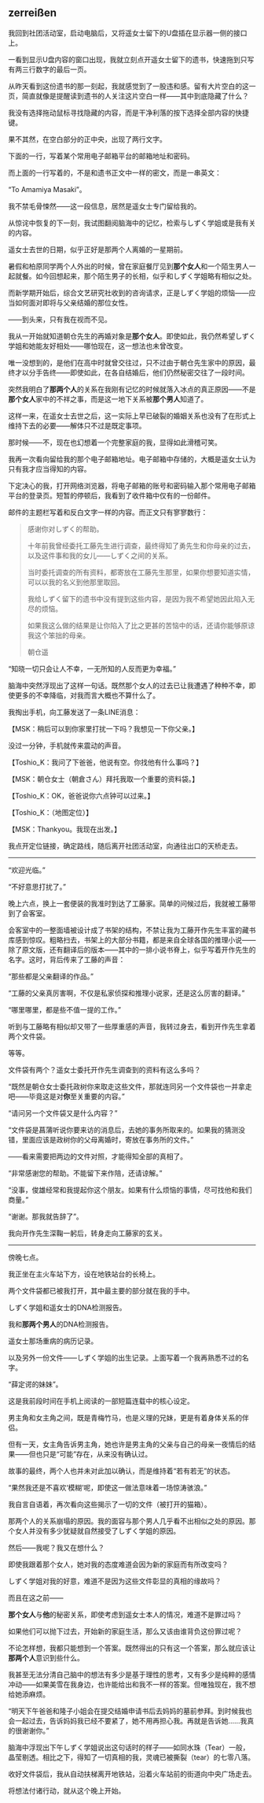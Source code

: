 ## zerreißen

我回到社团活动室，启动电脑后，又将遥女士留下的U盘插在显示器一侧的接口上。

一看到显示U盘内容的窗口出现，我就立刻点开遥女士留下的遗书，快速拖到只写有两三行数字的最后一页。

从昨天看到这份遗书的那一刻起，我就感觉到了一股违和感。留有大片空白的这一页，简直就像是提醒读到遗书的人关注这片空白一样——其中到底隐藏了什么？

我没有选择拖动鼠标寻找隐藏的内容，而是干净利落的按下选择全部内容的快捷键。

果不其然，在空白部分的正中央，出现了两行文字。

下面的一行，写着某个常用电子邮箱平台的邮箱地址和密码。

而上面的一行写着的，不是和遗书正文中一样的密文，而是一串英文：

“To Amamiya Masaki”。

我不禁毛骨悚然——这一段信息，居然是遥女士专门留给我的。

从惊诧中恢复的下一刻，我试图翻阅脑海中的记忆，检索与しずく学姐或是我有关的内容。

遥女士去世的日期，似乎正好是那两个人离婚的一星期前。

暑假和柏原同学两个人外出的时候，曾在家庭餐厅见到**那个女人**和一个陌生男人一起就餐。如今回想起来，那个陌生男子的长相，似乎和しずく学姐略有相似之处。

而新学期开始后，综合文艺研究社收到的咨询请求，正是しずく学姐的烦恼——应当如何面对即将与父亲结婚的那位女性。

——到头来，只有我在视而不见。

我从一开始就知道朝仓先生的再婚对象是**那个女人**。即使如此，我仍然希望しずく学姐和她能友好相处——哪怕现在，这一想法也未曾改变。

唯一没想到的，是他们在高中时就曾交往过，只不过由于朝仓先生家中的原因，最终才以分手告终——即使如此，在各自结婚后，他们仍然秘密交往了一段时间。

突然我明白了**那两个人**的关系在我刚有记忆的时候就落入冰点的真正原因——不是**那个女人**家中的不祥之事，而是这一地下关系被**那个男人**知道了。

这样一来，在遥女士去世之后，这一实际上早已破裂的婚姻关系也没有了在形式上维持下去的必要——解体只不过是既定事项。

那时候——不，现在也幻想着一个完整家庭的我，显得如此滑稽可笑。

我再一次看向留给我的那个电子邮箱地址。电子邮箱中存储的，大概是遥女士认为只有我才应当得知的内容。

下定决心的我，打开网络浏览器，将电子邮箱的账号和密码输入那个常用电子邮箱平台的登录页。短暂的停顿后，我看到了收件箱中仅有的一份邮件。

邮件的主题栏写着和反白文字一样的内容。而正文只有寥寥数行：

> 感谢你对しずく的帮助。
>
> 十年前我曾经委托工藤先生进行调查，最终得知了勇先生和你母亲的过去，以及这件事和我的女儿——しずく之间的关系。
>
> 当时委托调查的所有资料，都寄放在工藤先生那里，如果你想要知道实情，可以以我的名义到他那里取回。
>
> 我给しずく留下的遗书中没有提到这些内容，是因为我不希望她因此陷入无尽的烦恼。
>
> 如果我这么做的结果是让你陷入了比之更甚的苦恼中的话，还请你能够原谅我这个笨拙的母亲。
>
> 朝仓遥

“知晓一切只会让人不幸，一无所知的人反而更为幸福。”

脑海中突然浮现出了这样一句话。既然那个女人的过去已让我遭遇了种种不幸，即使更多的不幸降临，对我而言大概也不算什么了。

我掏出手机，向工藤发送了一条LINE消息：

【MSK：稍后可以到你家里打扰一下吗？我想见一下你父亲。】

没过一分钟，手机就传来震动的声音。

【Toshio_K：我问了下爸爸，他说有空。你找他有什么事吗？】

【MSK：朝仓女士（朝倉さん）拜托我取一个重要的资料袋。】

【Toshio_K：OK，爸爸说你六点钟可以过来。】

【Toshio_K：（地图定位）】

【MSK：Thankyou。我现在出发。】

我点开定位链接，确定路线，随后离开社团活动室，向通往出口的天桥走去。

***

“欢迎光临。”

“不好意思打扰了。”

晚上六点，换上一套便装的我准时到达了工藤家。简单的问候过后，我就被工藤带到了会客室。

会客室中的一整面墙被设计成了书架的结构，不禁让我为工藤开作先生丰富的藏书库感到惊叹。粗略扫去，书架上的大部分书籍，都是来自全球各国的推理小说——除了原文版，还有翻译后的版本——其中的一排小说书脊上，似乎写着开作先生的名字。这时，背后传来了工藤的声音：

“那些都是父亲翻译的作品。”

“工藤的父亲真厉害啊，不仅是私家侦探和推理小说家，还是这么厉害的翻译。”

“哪里哪里，都是些不值一提的工作。”

听到与工藤略有相似却又带了一些厚重感的声音，我转过身去，看到开作先生拿着两个文件袋。

等等。

文件袋有两个？遥女士委托开作先生调查到的资料有这么多吗？

“既然是朝仓女士委托政树你来取走这些文件，那就连同另一个文件袋也一并拿走吧——毕竟这是对**你**至关重要的内容。”

“请问另一个文件袋又是什么内容？”

“文件袋是菖蒲听说你要来访的消息后，去她的事务所取来的。如果我的猜测没错，里面应该是政树你的父母离婚时，寄放在事务所的文件。”

——看来需要把两边的文件对照，才能得知全部的真相了。

“非常感谢您的帮助。不能留下来作陪，还请谅解。”

“没事，俊雄经常和我提起你这个朋友。如果有什么烦恼的事情，尽可找他和我们商量。”

“谢谢。那我就告辞了”。

我向开作先生深鞠一躬后，转身走向工藤家的玄关。

***

傍晚七点。

我正坐在主火车站下方，设在地铁站台的长椅上。

两个文件袋都已被我打开，其中最主要的部分就在我的手中。

しずく学姐和遥女士的DNA检测报告。

我和**那两个男人**的DNA检测报告。

遥女士那场重病的病历记录。

以及另外一份文件——しずく学姐的出生记录。上面写着一个我再熟悉不过的名字。

“薛定谔的妹妹”。

这是我前段时间在手机上阅读的一部短篇连载中的核心设定。

男主角和女主角之间，既是青梅竹马，也是义理的兄妹，更是有着身体关系的伴侣。

但有一天，女主角告诉男主角，她也许是男主角的父亲与自己的母亲一夜情后的结果——但也只是“可能”存在，从来没有确认过。

故事的最终，两个人也并未对此加以确认，而是维持着“若有若无”的状态。

“果然我还是不喜欢‘模糊’呢，即使这一做法意味着一场惊涛骇浪。”

我自言自语着，再次看向这些揭示了一切的文件（被打开的猫箱）。

那两个人的关系崩塌的原因。我的面容与那个男人几乎看不出相似之处的原因。那个女人并没有多少犹疑就自然接受了しずく学姐的原因。

然后——我呢？我又在想什么？

即使我跟着那个女人，她对我的态度难道会因为新的家庭而有所改变吗？

しずく学姐对我的好意，难道不是因为这些文件彰显的真相的缘故吗？

而且在这之前——

**那个女人**与**他**的秘密关系，即使考虑到遥女士本人的情况，难道不是罪过吗？

如果他们可以抛下过去，开始新的家庭生活，那么又该由谁背负这份罪过呢？

不论怎样想，我都只能想到一个答案。既然得出的只有这一个答案，那么就应该让**那两个人**意识到些什么。

我甚至无法分清自己脑中的想法有多少是基于理性的思考，又有多少是纯粹的感情冲动——如果美雪在我身边，也许能给出和我不一样的答案。但唯独现在，我不想给她添麻烦。

“明天下午爸爸和隆子小姐会在提交结婚申请书后去妈妈的墓前参拜。到时候我也会一起过去，告诉妈妈我已经不要紧了，她不用再担心我。再就是告诉她……我真的很谢谢你。”

脑海中浮现出下午しずく学姐说出这句话时的样子——如同水珠（Tear）一般，晶莹剔透。相比之下，得知了一切真相的我，灵魂已被撕裂（tear）的七零八落。

收好文件袋后，我从自动扶梯离开地铁站，沿着火车站前的街道向中央广场走去。

将想法付诸行动，就从这个晚上开始。
